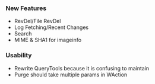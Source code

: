 ### New Features
* RevDel/File RevDel
* Log Fetching/Recent Changes
* Search
* MIME & SHA1 for imageinfo

### Usability
* Rewrite QueryTools because it is confusing to maintain
* Purge should take multiple params in WAction